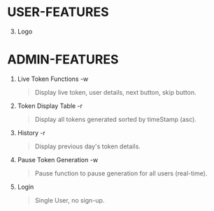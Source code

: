 # USER-FEATURES

<!-- 1. Sign up issue -->
<!-- 2. Repeat token -->
3. Logo
<!-- 4. logout -->

# ADMIN-FEATURES

1. Live Token Functions -w

   > Display live token, user details, next button, skip button.

2. Token Display Table -r

   > Display all tokens generated sorted by timeStamp (asc).

3. History -r

   > Display previous day's token details.

4. Pause Token Generation -w

   > Pause function to pause generation for all users (real-time).

5. Login

   > Single User, no sign-up.
